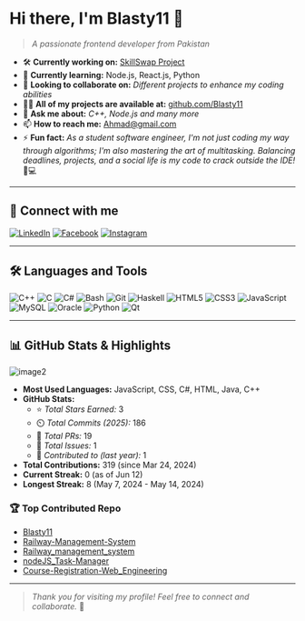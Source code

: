 # Hi there, I'm Blasty11 👋

> _A passionate frontend developer from Pakistan_


- 🛠️ **Currently working on:** [SkillSwap Project]()
- 🌱 **Currently learning:** Node.js, React.js, Python
- 🤝 **Looking to collaborate on:** _Different projects to enhance my coding abilities_
- 👨‍💻 **All of my projects are available at:** [github.com/Blasty11](https://github.com/Blasty11)
- 💬 **Ask me about:** _C++, Node.js and many more_
- 📫 **How to reach me:** [Ahmad@gmail.com](mailto:ahmadraza792003@@gmail.com)
- ⚡ **Fun fact:** _As a student software engineer, I'm not just coding my way through algorithms; I'm also mastering the art of multitasking. Balancing deadlines, projects, and a social life is my code to crack outside the IDE!_ 🧠💻

---

## 🔗 Connect with me

[![LinkedIn](https://img.shields.io/badge/-LinkedIn-0077b5?logo=linkedin&logoColor=white)](https://linkedin.com/)
[![Facebook](https://img.shields.io/badge/-Facebook-1877f2?logo=facebook&logoColor=white)](https://facebook.com/)
[![Instagram](https://img.shields.io/badge/-Instagram-e4405f?logo=instagram&logoColor=white)](https://instagram.com/)

---

## 🛠️ Languages and Tools

![C++](https://img.shields.io/badge/-C++-00599C?logo=c%2B%2B&logoColor=white)
![C](https://img.shields.io/badge/-C-00599C?logo=c&logoColor=white)
![C#](https://img.shields.io/badge/-C%23-239120?logo=c-sharp&logoColor=white)
![Bash](https://img.shields.io/badge/-Bash-4EAA25?logo=gnubash&logoColor=white)
![Git](https://img.shields.io/badge/-Git-F05032?logo=git&logoColor=white)
![Haskell](https://img.shields.io/badge/-Haskell-5e5086?logo=haskell&logoColor=white)
![HTML5](https://img.shields.io/badge/-HTML5-E34F26?logo=html5&logoColor=white)
![CSS3](https://img.shields.io/badge/-CSS3-1572B6?logo=css3&logoColor=white)
![JavaScript](https://img.shields.io/badge/-JavaScript-F7DF1E?logo=javascript&logoColor=black)
![MySQL](https://img.shields.io/badge/-MySQL-4479A1?logo=mysql&logoColor=white)
![Oracle](https://img.shields.io/badge/-Oracle-F80000?logo=oracle&logoColor=white)
![Python](https://img.shields.io/badge/-Python-3776AB?logo=python&logoColor=white)
![Qt](https://img.shields.io/badge/-Qt-41CD52?logo=qt&logoColor=white)

---

## 📊 GitHub Stats & Highlights

![image2](image2)

- **Most Used Languages:** JavaScript, CSS, C#, HTML, Java, C++
- **GitHub Stats:**  
  - ⭐ _Total Stars Earned:_ 3  
  - ⏲️ _Total Commits (2025):_ 186  
  - 🔄 _Total PRs:_ 19  
  - 📝 _Total Issues:_ 1  
  - 👥 _Contributed to (last year):_ 1  
- **Total Contributions:** 319 (since Mar 24, 2024)
- **Current Streak:** 0 (as of Jun 12)
- **Longest Streak:** 8 (May 7, 2024 - May 14, 2024)

### 🏆 Top Contributed Repo

- [Blasty11](https://github.com/Blasty11)
- [Railway-Management-System](https://github.com/Blasty11/Railway-Management-System)
- [Railway_management_system](https://github.com/Blasty11/Railway_management_system)
- [nodeJS_Task-Manager](https://github.com/Blasty11/nodeJS_Task-Manager)
- [Course-Registration-Web_Engineering](https://github.com/Blasty11/Course-Registration-Web_Engineering)

---

> _Thank you for visiting my profile! Feel free to connect and collaborate._ 🚀
